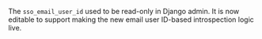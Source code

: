 The `sso_email_user_id` used to be read-only in Django admin. It is now editable to support making the new email user ID-based introspection logic live.